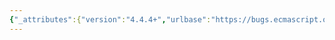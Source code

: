 ```yaml
---
{"_attributes":{"version":"4.4.4+","urlbase":"https://bugs.ecmascript.org/","maintainer":"dherman@mozilla.com"},"bug":{"bug_id":762,"creation_ts":"2012-10-09 13:56:00 -0700","short_desc":"String segmentation","delta_ts":"2016-02-15 16:17:15 -0800","product":"Internationalization - ECMA-402","component":"Specification","version":"Edition 2.0 proposals","rep_platform":"All","op_sys":"All","bug_status":"CONFIRMED","priority":"Normal","bug_severity":"enhancement","everconfirmed":true,"reporter":{"uid":"cira","name":"Nebojša Ćirić"},"assigned_to":{"uid":"gillam","name":"Richard Gillam"},"cc":["addison","caridy","princexcess69"],"long_desc":[{"commentid":1897,"comment_count":0,"who":{"uid":"cira","name":"Nebojša Ćirić"},"bug_when":"2012-10-09 13:56:32 -0700","thetext":"A break iterator for strings. Very useful in CJK languages - used in editors, word boundaries in regular expressions.\n\nSample implementation/documentation in Chrome - http://code.google.com/p/v8-i18n/wiki/BreakIterator"},{"commentid":2415,"comment_count":1,"who":{"uid":"cira","name":"Nebojša Ćirić"},"bug_when":"2012-11-05 09:02:04 -0800","thetext":"One more use case we actually encountered - offline indexing, e.g. emails, docs.\n\nShould we up the importance to High?"},{"commentid":2994,"comment_count":2,"who":{"uid":"addison","name":"Addison Phillips"},"bug_when":"2012-12-05 15:27:48 -0800","thetext":"I think this is of high importance. Word and grapheme boundary analysis are things that we do a fair amount of in our applications (for features such as dictionary lookup, text highlighting that is scripted, etc.). For some languages, such as JP, CN, Thai, etc., this can't be done trivially and requires a large data set to do a high quality job of. There exist some smaller, statistically based implementations, but these are not accurate enough for our needs."},{"commentid":3018,"comment_count":3,"who":{"uid":"ecmascriptbugs","name":"Norbert"},"bug_when":"2012-12-17 16:15:37 -0800","thetext":"At the 2012-12-14 internationalization meeting Rich was asked to write a strawman."},{"commentid":3108,"comment_count":4,"who":{"uid":"gillam","name":"Richard Gillam"},"bug_when":"2013-01-04 18:07:28 -0800","thetext":"See http://wiki.ecmascript.org/doku.php?id=globalization:text_segmentation, such as it is.  This is a lot different from what Nebojsa has implemented, but I thought it might be useful to go in a different direction and spark a little discussion."},{"commentid":14925,"comment_count":5,"who":{"uid":"caridy","name":"Caridy Patiño"},"bug_when":"2016-02-15 16:17:15 -0800","thetext":"Update: @littledan will champion the breakIterator for 4rd edition."}]}}
---
```

